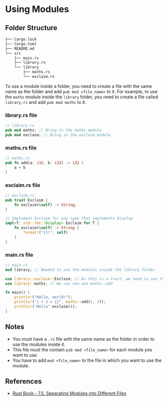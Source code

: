 # Using Modules

## Folder Structure

```bash
├── Cargo.lock
├── Cargo.toml
├── README.md
└── src
    ├── main.rs
    ├── library.rs
    └── library
        ├── maths.rs
        └── exclaim.rs
```

To use a module inside a folder, you need to create a file with the same name as the folder and add `pub mod <file_name>` to it. For example, to use the `maths` module inside the `library` folder, you need to create a file called `library.rs` and add `pub mod maths` to it.

### library.rs file

```rust
// library.rs
pub mod maths; // Bring in the maths module
pub mod exclaim; // Bring in the exclaim module
```

### maths.rs file

```rust
// maths.rs
pub fn add(a: i32, b: i32) -> i32 {
    a + b
}
```

### exclaim.rs file

```rust
// exclaim.rs
pub trait Exclaim {
    fn exclaim(&self) -> String;
}

// Implement Exclaim for any type that implements Display
impl<T: std::fmt::Display> Exclaim for T {
    fn exclaim(&self) -> String {
        format!("{}!", self)
    }
}
```

### main.rs file

```rust
// main.rs
mod library; // Needed to use the modules inside the library folder

use library::exclaim::Exclaim; // As this is a trait, we need to use the full path
use library::maths; // We can now use maths::add

fn main() {
    println!("Hello, world!");
    println!("1 + 2 = {}", maths::add(1, 2));
    println!("Hello".exclaim());
}
```

## Notes

- You must have a `.rs` file with the same name as the folder in order to use the modules inside it.
- This file must the contain `pub mod <file_name>` for each module you want to use.
- You have to add `mod <file_name>` to the file in which you want to use the module.


## References

- [Rust Book - 7.5. Separating Modules into Different Files](https://doc.rust-lang.org/book/ch07-05-separating-modules-into-different-files.html)

